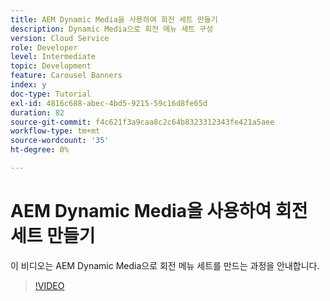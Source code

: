 ```yaml
---
title: AEM Dynamic Media을 사용하여 회전 세트 만들기
description: Dynamic Media으로 회전 메뉴 세트 구성
version: Cloud Service
role: Developer
level: Intermediate
topic: Development
feature: Carousel Banners
index: y
doc-type: Tutorial
exl-id: 4816c688-abec-4bd5-9215-59c16d8fe65d
duration: 82
source-git-commit: f4c621f3a9caa8c2c64b8323312343fe421a5aee
workflow-type: tm+mt
source-wordcount: '35'
ht-degree: 0%

---
```


# AEM Dynamic Media을 사용하여 회전 세트 만들기

이 비디오는 AEM Dynamic Media으로 회전 메뉴 세트를 만드는 과정을 안내합니다.

>[!VIDEO](https://video.tv.adobe.com/v/335380?quality=12&learn=on)
